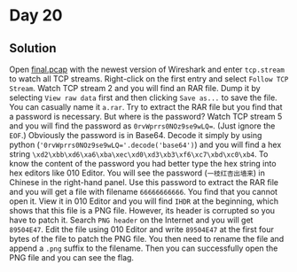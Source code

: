 # Day 20
## Solution
Open [final.pcap](./final.pcap) with the newest version of Wireshark and enter `tcp.stream` to watch all TCP streams. Right-click on the first entry and select `Follow TCP Stream`. Watch TCP stream 2 and you will find an RAR file. Dump it by selecting `View raw data` first and then clicking `Save as...` to save the file. You can casually name it `a.rar`. Try to extract the RAR file but you find that a password is necessary. But where is the password? Watch TCP stream 5 and you will find the password as `0rvWprrs0NOz9se9wLQ=`. (Just ignore the `EOF`.) Obviously the password is in Base64. Decode it simply by using python (`'0rvWprrs0NOz9se9wLQ='.decode('base64')`) and you will find a hex string `\xd2\xbb\xd6\xa6\xba\xec\xd0\xd3\xb3\xf6\xc7\xbd\xc0\xb4`. To know the content of the password you had better type the hex string into hex editors like 010 Editor. You will see the password (`一枝红杏出墙来`) in Chinese in the right-hand panel. Use this password to extract the RAR file and you will get a file with filename `66666666666`. You find that you cannot open it. View it in 010 Editor and you will find `IHDR` at the beginning, which shows that this file is a PNG file. However, its header is corrupted so you have to patch it. Search `PNG header` on the Internet and you will get `89504E47`. Edit the file using 010 Editor and write `89504E47` at the first four bytes of the file to patch the PNG file. You then need to rename the file and append a `.png` suffix to the filename. Then you can successfully open the PNG file and you can see the flag.
